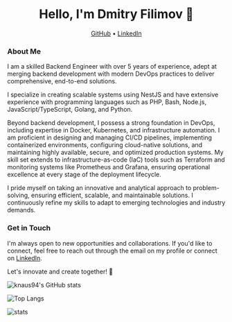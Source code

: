 <h1 align="center">Hello, I'm Dmitry Filimov 👋</h1>

<p align="center">
  <a href="https://github.com/knaus94">GitHub</a> •
  <a href="https://linkedin.com/in/dmitry-filimov-a46835324">LinkedIn</a>
</p>

### About Me

I am a skilled Backend Engineer with over 5 years of experience, adept at merging backend development with modern DevOps practices to deliver comprehensive, end-to-end solutions.

I specialize in creating scalable systems using NestJS and have extensive experience with programming languages such as PHP, Bash, Node.js, JavaScript/TypeScript, Golang, and Python.

Beyond backend development, I possess a strong foundation in DevOps, including expertise in Docker, Kubernetes, and infrastructure automation. I am proficient in designing and managing CI/CD pipelines, implementing containerized environments, configuring cloud-native solutions, and maintaining highly available, secure, and optimized production systems. My skill set extends to infrastructure-as-code (IaC) tools such as Terraform and monitoring systems like Prometheus and Grafana, ensuring operational excellence at every stage of the deployment lifecycle.

I pride myself on taking an innovative and analytical approach to problem-solving, ensuring efficient, scalable, and maintainable solutions. I continuously refine my skills to adapt to emerging technologies and industry demands.

### Get in Touch

I'm always open to new opportunities and collaborations. If you'd like to connect, feel free to reach out through the email on my profile or connect on [LinkedIn](https://linkedin.com/in/dmitry-filimov-a46835324).

Let's innovate and create together! 🚀

![knaus94's GitHub stats](https://github-readme-stats-wheat-gamma-88.vercel.app/api?username=knaus94&theme=dracula&show_icons=true)

![Top Langs](https://github-readme-stats-wheat-gamma-88.vercel.app/api/top-langs/?username=knaus94&exclude_repo=eflbox-admin-master&layout=compact&theme=dracula)

![stats](https://github-readme-streak-stats.herokuapp.com/?user=knaus94&theme=dracula)
